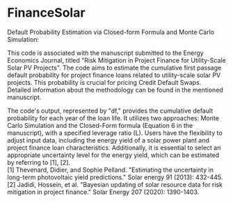 # FinanceSolar

Default Probability Estimation via Closed-form Formula and Monte Carlo Simulation:<br>

This code is associated with the manuscript submitted to the Energy Economics Journal, titled "Risk Mitigation in Project Finance for Utility-Scale Solar PV Projects". The code aims to estimate the cumulative first passage default probability for project finance loans related to utility-scale solar PV projects. This probability is crucial for pricing Credit Default Swaps. Detailed information about the methodology can be found in the mentioned manuscript. <br>

The code's output, represented by "df," provides the cumulative default probability for each year of the loan life. It utilizes two approaches: Monte Carlo Simulation and the Closed-Form formula (Equation 6 in the manuscript), with a specified leverage ratio (L). Users have the flexibility to adjust input data, including the energy yield of a solar power plant and project finance loan characteristics. Additionally, it is essential to select an appropriate uncertainty level for the energy yield, which can be estimated by referring to [1], [2]. <br>
[1] Thevenard, Didier, and Sophie Pelland. "Estimating the uncertainty in long-term photovoltaic yield predictions." Solar energy 91 (2013): 432-445. <br>
[2] Jadidi, Hossein, et al. "Bayesian updating of solar resource data for risk mitigation in project finance." Solar Energy 207 (2020): 1390-1403. <br>
